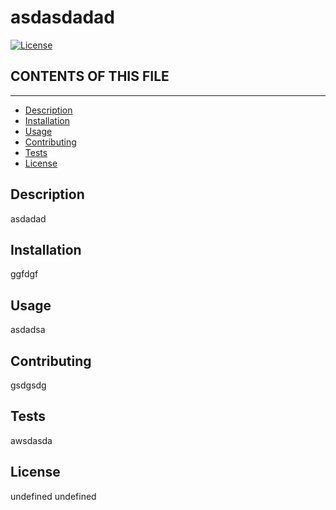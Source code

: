  # asdasdadad
[![License](undefined)](undefined)

## CONTENTS OF THIS FILE
---------------------

* [Description](#description)
* [Installation](#installation)
* [Usage](#usage)
* [Contributing](#contributing)
* [Tests](#tests)
* [License](#license)

## Description
asdadad

## Installation
ggfdgf

## Usage
asdadsa

## Contributing
gsdgsdg

## Tests
awsdasda

## License
undefined
undefined

